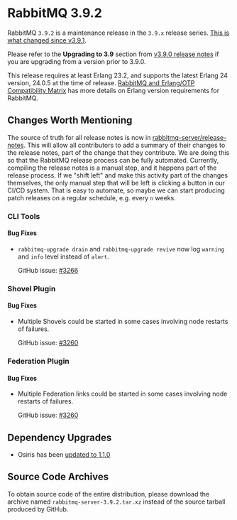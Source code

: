 # RabbitMQ 3.9.2

RabbitMQ `3.9.2` is a maintenance release in the `3.9.x` release series. [This is what changed since v3.9.1](https://github.com/rabbitmq/rabbitmq-server/compare/v3.9.1...v3.9.2).

Please refer to the **Upgrading to 3.9** section from [v3.9.0 release notes](https://github.com/rabbitmq/rabbitmq-server/releases/tag/v3.9.0) if you are upgrading from a version prior to 3.9.0.

This release requires at least Erlang 23.2, and supports the latest Erlang 24 version, 24.0.5 at the time of release. [RabbitMQ and Erlang/OTP Compatibility Matrix](https://www.rabbitmq.com/which-erlang.html) has more details on Erlang version requirements for RabbitMQ.


## Changes Worth Mentioning

The source of truth for all release notes is now in [rabbitmq-server/release-notes](https://github.com/rabbitmq/rabbitmq-server/tree/v3.9.2/release-notes). This will allow all contributors to add a summary of their changes to the release notes, part of the change that they contribute. We are doing this so that the RabbitMQ release process can be fully automated. Currently, compiling the release notes is a manual step, and it happens part of the release process. If we "shift left" and make this activity part of the changes themselves, the only manual step that will be left is clicking a button in our CI/CD system. That is easy to automate, so maybe we can start producing patch releases on a regular schedule, e.g. every `n` weeks.

### CLI Tools

#### Bug Fixes

 * `rabbitmq-upgrade drain` and `rabbitmq-upgrade revive` now log `warning` and `info` level instead of `alert`.

   GitHub issue: [#3266](https://github.com/rabbitmq/rabbitmq-server/pull/3266)


### Shovel Plugin

#### Bug Fixes

 * Multiple Shovels could be started in some cases involving node restarts of failures.

   GitHub issue: [#3260](https://github.com/rabbitmq/rabbitmq-server/issues/3260)


### Federation Plugin

#### Bug Fixes

 * Multiple Federation links could be started in some cases involving node restarts of failures.

   GitHub issue: [#3260](https://github.com/rabbitmq/rabbitmq-server/issues/3260)



## Dependency Upgrades

 * Osiris has been [updated to 1.1.0](https://github.com/rabbitmq/osiris/compare/v1.0.0..v1.1.0)


## Source Code Archives

To obtain source code of the entire distribution, please download the archive named `rabbitmq-server-3.9.2.tar.xz` instead of the source tarball produced by GitHub.
